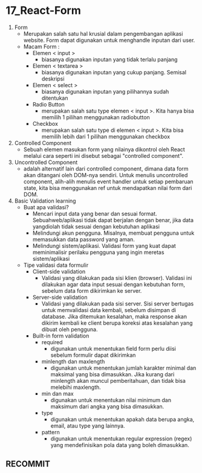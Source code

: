 # 17_React-Form

1. Form
    - Merupakan salah satu hal krusial dalam pengembangan aplikasi website. Form dapat digunakan untuk menghandle inputan dari user.
    - Macam Form :
        - Elemen < input >
            - biasanya digunakan inputan yang tidak terlalu panjang
        - Elemen < textarea >
            - biasanya digunakan inputan yang cukup panjang. Semisal deskripsi
        - Elemen < select >
            - biasanya digunakan inputan yang pilihannya sudah ditentukan
        - Radio Button
            - merupakan salah satu type elemen < input >. Kita hanya bisa memilih 1 pilihan menggunakan radiobutton
        - Checkbox
            - merupakan salah satu type di elemen < input >. Kita bisa memilih lebih dari 1 pilihan menggunakan checkbox
2. Controlled Component
    - Sebuah elemen masukan form yang nilainya dikontrol oleh React melalui cara seperti ini disebut sebagai "controlled component".
3. Uncontrolled Component
    - adalah alternatif lain dari controlled component, dimana data form akan ditangani oleh DOM-nya sendiri. Untuk menulis uncontrolled component, alih-alih menulis event handler untuk setiap pembaruan state, kita bisa menggunakan ref untuk mendapatkan nilai form dari DOM.
4. Basic Validation learning
    - Buat apa validasi?
        - Mencari input data yang benar dan sesuai format. Sebuahweb/aplikasi tidak dapat berjalan dengan benar, jika data yangdiolah tidak sesuai dengan kebutuhan aplikasi
        - Melindungi akun pengguna. Misalnya, membuat pengguna untuk memasukkan data password yang aman.
        - Melindungi sistem/aplikasi. Validasi form yang kuat dapat meminimalisir perilaku pengguna yang ingin meretas sistem/aplikasi
    - Tipe validasi data formulir
        - Client-side validation
            - Validasi yang dilakukan pada sisi klien (browser). Validasi ini dilakukan agar data input sesuai dengan kebutuhan form, sebelum data form dikirimkan ke server.
        - Server-side validation
            - Validasi yang dilakukan pada sisi server. Sisi server bertugas untuk memvalidasi data kembali, sebelum disimpan di database. Jika ditemukan kesalahan, maka response akan dikirim kembali ke client berupa koreksi atas kesalahan yang dibuat oleh pengguna.
        - Built-in form validation
            - required
                - digunakan untuk menentukan field form perlu diisi sebelum formulir dapat dikirimkan
            - minlength dan maxlength
                - digunakan untuk menentukan jumlah karakter minimal dan maksimal yang bisa dimasukkan. Jika kurang dari minlength akan muncul pemberitahuan, dan tidak bisa melebihi maxlength.
            - min dan max
                - digunakan untuk menentukan nilai minimum dan maksimum dari angka yang bisa dimasukkan.
            - type
                - digunakan untuk menentukan apakah data berupa angka, email, atau type yang lainnya.
            - pattern
                - digunakan untuk menentukan regular expression (regex) yang mendefinisikan pola data yang boleh dimasukkan.

## RECOMMIT
